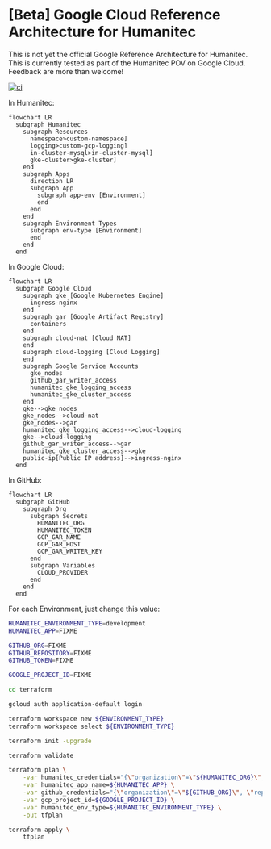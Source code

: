 # [Beta] Google Cloud Reference Architecture for Humanitec

This is not yet the official Google Reference Architecture for Humanitec. This is currently tested as part of the Humanitec POV on Google Cloud. Feedback are more than welcome!

[![ci](https://github.com/Humanitec-DemoOrg/google-cloud-reference-architecture/actions/workflows/ci.yaml/badge.svg)](https://github.com/Humanitec-DemoOrg/google-cloud-reference-architecture/actions/workflows/ci.yaml)

In Humanitec:

```mermaid
flowchart LR
  subgraph Humanitec
    subgraph Resources
      namespace>custom-namespace]
      logging>custom-gcp-logging]
      in-cluster-mysql>in-cluster-mysql]
      gke-cluster>gke-cluster]
    end
    subgraph Apps
      direction LR
      subgraph App
        subgraph app-env [Environment]
        end
      end
    end
    subgraph Environment Types
      subgraph env-type [Environment]
      end
    end
  end
```

In Google Cloud:

```mermaid
flowchart LR
  subgraph Google Cloud
    subgraph gke [Google Kubernetes Engine]
      ingress-nginx
    end
    subgraph gar [Google Artifact Registry]
      containers
    end
    subgraph cloud-nat [Cloud NAT]
    end
    subgraph cloud-logging [Cloud Logging]
    end
    subgraph Google Service Accounts
      gke_nodes
      github_gar_writer_access
      humanitec_gke_logging_access
      humanitec_gke_cluster_access
    end
    gke-->gke_nodes
    gke_nodes-->cloud-nat
    gke_nodes-->gar
    humanitec_gke_logging_access-->cloud-logging
    gke-->cloud-logging
    github_gar_writer_access-->gar
    humanitec_gke_cluster_access-->gke
    public-ip[Public IP address]-->ingress-nginx
  end
```

In GitHub:

```mermaid
flowchart LR
  subgraph GitHub
    subgraph Org
      subgraph Secrets
        HUMANITEC_ORG
        HUMANITEC_TOKEN
        GCP_GAR_NAME
        GCP_GAR_HOST
        GCP_GAR_WRITER_KEY
      end
      subgraph Variables
        CLOUD_PROVIDER
      end
    end
  end
```

For each Environment, just change this value:
```bash
HUMANITEC_ENVIRONMENT_TYPE=development
HUMANITEC_APP=FIXME

GITHUB_ORG=FIXME
GITHUB_REPOSITORY=FIXME
GITHUB_TOKEN=FIXME

GOOGLE_PROJECT_ID=FIXME
```

```bash
cd terraform

gcloud auth application-default login

terraform workspace new ${ENVIRONMENT_TYPE}
terraform workspace select ${ENVIRONMENT_TYPE}

terraform init -upgrade

terraform validate

terraform plan \
    -var humanitec_credentials="{\"organization\"=\"${HUMANITEC_ORG}\", \"token\"=\"${HUMANITEC_TOKEN}\"}" \
    -var humanitec_app_name=${HUMANITEC_APP} \
    -var github_credentials="{\"organization\"=\"${GITHUB_ORG}\", \"repository\"=\"${GITHUB_REPOSITORY}\", \"token\"=\"${GITHUB_TOKEN}\"}" \
    -var gcp_project_id=${GOOGLE_PROJECT_ID} \
    -var humanitec_env_type=${HUMANITEC_ENVIRONMENT_TYPE} \
    -out tfplan

terraform apply \
    tfplan
```